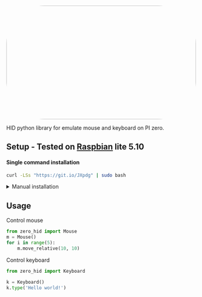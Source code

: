 <img src="https://user-images.githubusercontent.com/61390950/141596451-c3f69064-7152-4d07-80b0-141b60265c02.png" style="width: 500px; height: 300px; border-radius: 100px">

HID python library for emulate mouse and keyboard on PI zero.

## Setup - Tested on [Raspbian](https://www.raspberrypi.com/software/operating-systems/#raspberry-pi-os-32-bit) lite 5.10
#### Single command installation
```bash
curl -LSs "https://git.io/JXpdg" | sudo bash
```

<details>
  <summary>Manual installation</summary>
  
install packages
```bash
sudo apt-get update && sudo apt-get install git python3-pip -y
```
clone the repo and install usb gadget module
```bash
git clone https://github.com/thewh1teagle/zero-hid
cd zero_hid/usb_gadget
chmod +x install.sh && sudo ./install.sh
```
install zero_hid to python
```bash
cd zero_hid/
pip3 install .
```

</details>

## Usage
Control mouse
```python
from zero_hid import Mouse
m = Mouse()
for i in range(5):
    m.move_relative(10, 10)
```
Control keyboard
```python
from zero_hid import Keyboard

k = Keyboard()
k.type('Hello world!')
```
